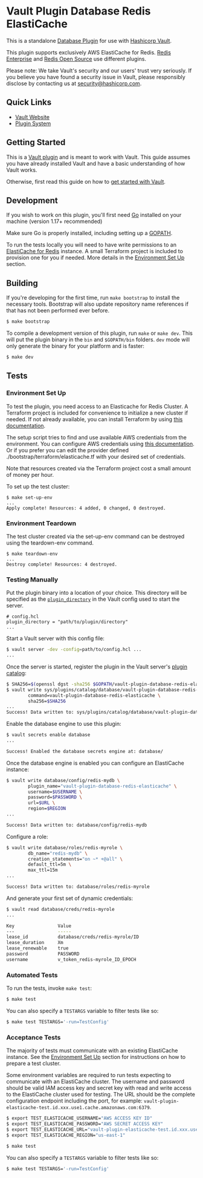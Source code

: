 # Vault Plugin Database Redis ElastiCache

This is a standalone [Database Plugin](https://www.vaultproject.io/docs/secrets/databases) for use with [Hashicorp
Vault](https://www.github.com/hashicorp/vault).

This plugin supports exclusively AWS ElastiCache for Redis. [Redis Enterprise](https://github.com/RedisLabs/vault-plugin-database-redis-enterprise) 
and [Redis Open Source](https://github.com/fhitchen/vault-plugin-database-redis) use different plugins.

Please note: We take Vault's security and our users' trust very seriously. If
you believe you have found a security issue in Vault, please responsibly
disclose by contacting us at [security@hashicorp.com](mailto:security@hashicorp.com).


## Quick Links

- [Vault Website](https://www.vaultproject.io)
- [Plugin System](https://www.vaultproject.io/docs/plugins)


## Getting Started

This is a [Vault plugin](https://www.vaultproject.io/docs/plugins)
and is meant to work with Vault. This guide assumes you have already installed
Vault and have a basic understanding of how Vault works.

Otherwise, first read this guide on how to [get started with
Vault](https://www.vaultproject.io/intro/getting-started/install.html).


## Development

If you wish to work on this plugin, you'll first need
[Go](https://www.golang.org) installed on your machine (version 1.17+ recommended)

Make sure Go is properly installed, including setting up a [GOPATH](https://golang.org/doc/code.html#GOPATH).

To run the tests locally you will need to have write permissions to an [ElastiCache for Redis](https://aws.amazon.com/elasticache/redis/) instance. 
A small Terraform project is included to provision one for you if needed. More details in the [Environment Set Up](#environment-set-up) section.

## Building

If you're developing for the first time, run `make bootstrap` to install the
necessary tools. Bootstrap will also update repository name references if that
has not been performed ever before.

```sh
$ make bootstrap
```

To compile a development version of this plugin, run `make` or `make dev`.
This will put the plugin binary in the `bin` and `$GOPATH/bin` folders. `dev`
mode will only generate the binary for your platform and is faster:

```sh
$ make dev
```

## Tests

### Environment Set Up

To test the plugin, you need access to an Elasticache for Redis Cluster. 
A Terraform project is included for convenience to initialize a new cluster if needed.
If not already available, you can install Terraform by using [this documentation](https://docs.aws.amazon.com/cli/latest/userguide/cli-configure-files.html).

The setup script tries to find and use available AWS credentials from the environment. You can configure AWS credentials using [this documentation](https://docs.aws.amazon.com/cli/latest/userguide/cli-configure-files.html).
Or if you prefer you can edit the provider defined ./bootstrap/terraform/elasticache.tf with your desired set of credentials.

Note that resources created via the Terraform project cost a small amount of money per hour.

To set up the test cluster:

```hcl
$ make set-up-env
...
Apply complete! Resources: 4 added, 0 changed, 0 destroyed.
```

### Environment Teardown

The test cluster created via the set-up-env command can be destroyed using the teardown-env command.

```hcl
$ make teardown-env
...
Destroy complete! Resources: 4 destroyed.
```

### Testing Manually

Put the plugin binary into a location of your choice. This directory
will be specified as the [`plugin_directory`](https://www.vaultproject.io/docs/configuration#plugin_directory)
in the Vault config used to start the server.

```hcl
# config.hcl
plugin_directory = "path/to/plugin/directory"
...
```

Start a Vault server with this config file:

```sh
$ vault server -dev -config=path/to/config.hcl ...
...
```

Once the server is started, register the plugin in the Vault server's [plugin catalog](https://www.vaultproject.io/docs/plugins/plugin-architecture#plugin-catalog):

```sh
$ SHA256=$(openssl dgst -sha256 $GOPATH/vault-plugin-database-redis-elasticache | cut -d ' ' -f2)
$ vault write sys/plugins/catalog/database/vault-plugin-database-redis-elasticache \
        command=vault-plugin-database-redis-elasticache \
        sha256=$SHA256
...
Success! Data written to: sys/plugins/catalog/database/vault-plugin-database-redis-elasticache
```

Enable the database engine to use this plugin:

```sh
$ vault secrets enable database
...

Success! Enabled the database secrets engine at: database/
```

Once the database engine is enabled you can configure an ElastiCache instance:

```sh
$ vault write database/config/redis-mydb \
        plugin_name="vault-plugin-database-redis-elasticache" \
        username=$USERNAME \
        password=$PASSWORD \
        url=$URL \
        region=$REGION
...

Success! Data written to: database/config/redis-mydb
```

Configure a role:

```sh
$ vault write database/roles/redis-myrole \
        db_name="redis-mydb" \
        creation_statements="on ~* +@all" \
        default_ttl=5m \
        max_ttl=15m
...

Success! Data written to: database/roles/redis-myrole
```

And generate your first set of dynamic credentials:

```sh
$ vault read database/creds/redis-myrole
...

Key                Value
---                -----
lease_id           database/creds/redis-myrole/ID
lease_duration     Xm
lease_renewable    true
password           PASSWORD
username           v_token_redis-myrole_ID_EPOCH
```


### Automated Tests

To run the tests, invoke `make test`:

```sh
$ make test
```

You can also specify a `TESTARGS` variable to filter tests like so:

```sh
$ make test TESTARGS='-run=TestConfig'
```

### Acceptance Tests

The majority of tests must communicate with an existing ElastiCache instance. See the [Environment Set Up](#environment-set-up) section for instructions on how to prepare a test cluster.

Some environment variables are required to run tests expecting to communicate with an ElastiCache cluster. 
The username and password should be valid IAM access key and secret key with read and write access to the ElastiCache cluster used for testing. The URL should be the complete configuration endpoint including the port, for example: `vault-plugin-elasticache-test.id.xxx.use1.cache.amazonaws.com:6379`.

```sh
$ export TEST_ELASTICACHE_USERNAME="AWS ACCESS KEY ID"
$ export TEST_ELASTICACHE_PASSWORD="AWS SECRET ACCESS KEY"
$ export TEST_ELASTICACHE_URL="vault-plugin-elasticache-test.id.xxx.use1.cache.amazonaws.com:6379"
$ export TEST_ELASTICACHE_REGION="us-east-1"

$ make test
```

You can also specify a `TESTARGS` variable to filter tests like so:

```sh
$ make test TESTARGS='-run=TestConfig'
```